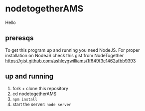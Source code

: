 # nodetogetherAMS

Hello


## preresqs

To get this program up and running you need NodeJS.
For proper installation on NodeJS check this gist from NodeTogether
https://gist.github.com/ashleygwilliams/1f649f3c1462afbb9393

## up and running

1. fork + clone this repository
2. cd nodetogetherAMS
3. `npm install`
4. start the server: `node server`
